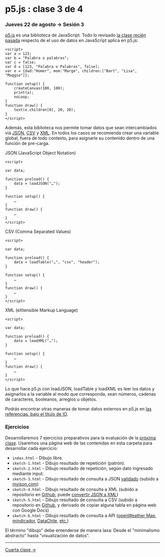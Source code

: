 # p5.js : clase 3 de 4

### Jueves 22 de agosto → Sesión 3

[p5.js](https://p5js.org/es/get-started/) es una biblioteca de JavaScript. Todo lo revisado [la clase recién pasada](https://github.com/profesorfaco/AUD5V0010-2019/tree/master/clase-02#p5js--clase-2--jueves-20-de-marzo) respecto de el uso de datos en JavaScript aplica en p5.js:

```
<script>
var a = 123;
var b = "Palabra o palabras";
var c = false;
var d = [123, "Palabra o Palabras", false];
var e = {dad:"Homer", mom:"Marge", children:["Bart", "Lisa", "Maggie"]};

function setup() {
	createCanvas(100, 100);
	print(a);
	noLoop;
}
function draw() {
	text(e.children[0], 20, 20);
}
</script>
```

Además, esta biblioteca nos permite tomar datos que sean intercambiados vía [JSON](https://p5js.org/reference/#/p5/loadJSON), [CSV](https://p5js.org/reference/#/p5/loadTable) y [XML](https://p5js.org/reference/#/p5/loadXML). En todos los casos se recomienda crear una variable global, fuera de todo contexto, para asignarle su contenido dentro de una función de pre-carga. 

JSON (JavaScript Object Notation)

```
<script>

var data;

function preload() {
	data = loadJSON("…");
}

function setup() {
	… 
}
function draw() {
	…
}
</script>
```

CSV (Comma Separated Values)

```
<script>

var data;

function preload() {
	data = loadTable("…", "csv", "header");
}

function setup() {
	… 
}
function draw() {
	…
}
</script>
```

XML (eXtensible Markup Language)

```
<script>

var data;

function preload() {
	data = loadXML("…");
}

function setup() {
	… 
}
function draw() {
	…
}
</script>
```

Lo que hace p5.js con loadJSON, loadTable y loadXML es leer los datos y asignarlos a la variable al modo que corresponda, sean números, cadenas de caracteres, booleanos, arreglos u objetos.

Podrás encontrar otras maneras de tomar datos externos en p5.js en [las referencias, bajo el título de IO](https://p5js.org/reference/#group-IO).

### Ejercicios

Desarrollaremos 7 ejercicios preparativos para la evaluación de la [próxima clase](https://github.com/profesorfaco/AUD5V0010-2019/tree/master/clase-04). Usaremos una página web de las contenidas en esta carpeta para desarrollar cada ejercicio: 

- `index.html` - Dibujo libre.
- `sketch-1.html` - Dibujo resultado de repetición (patrón).
- `sketch-2.html` - Dibujo resultado de repetición, según dato ingresado mediante input.
- `sketch-3.html` - Dibujo resultado de consulta a JSON [validado](https://jsonlint.com/) (subido a [myjson.com](http://myjson.com/))
- `sketch-4.html` - Dibujo resultado de consulta a XML (subido a repositorio en [Github](https://github.com/); puede [convertir JSON a XML](http://convertjson.com/json-to-xml.htm))
- `sketch-5.html` - Dibujo resultado de consulta a CSV (subido a repositorio en [Github](https://github.com/), y derivado de copiar alguna tabla en página web con Google Docs)
- `sketch-6.html` - Dibujo resultado de consulta a API ([openWeather Map](https://openweathermap.org/), [mindicador](https://mindicador.cl/), [DataChile](https://es.datachile.io/about/api), [etc.](https://github.com/jdorfman/awesome-json-datasets#awesome-json-datasets-)) 

El término "dibujo" debe entenderse de manera laxa: Desde el "minimalismo abstracto" hasta "visualización de datos".

- - - - - - - - - 

[Cuarta clase →](https://github.com/profesorfaco/AUD5V0010-2019/tree/master/clase-04)
